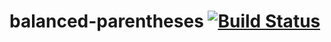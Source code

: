 # balanced-parentheses [![Build Status](https://travis-ci.org/cmasson42/balanced-parentheses.svg)](https://travis-ci.org/cmasson42/balanced-parentheses)
